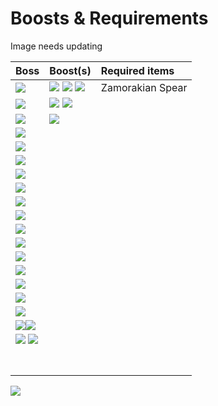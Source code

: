 # Boosts & Requirements

Image needs updating 

| Boss | Boost\(s\) | Required items |
| :--- | :--- | :--- |
|  ![](../.gitbook/assets/corp.png)  | ![](../.gitbook/assets/dwh.png) ![](../.gitbook/assets/bgs.png) ![](../.gitbook/assets/pool.png)  | Zamorakian Spear |
| ![](../.gitbook/assets/kq.png)  |    ![](../.gitbook/assets/dwh.png) ![](../.gitbook/assets/pool.png)  |  |
| ![](../.gitbook/assets/kril.png)  | ![](../.gitbook/assets/dwh.png)  |  |
| ![](../.gitbook/assets/kree.png)  |  |  |
| ![](../.gitbook/assets/zily.png)  |  |  |
| ![](../.gitbook/assets/graador.png)  |  |  |
| ![](../.gitbook/assets/lizardman_shaman.png)  |  |  |
|  ![](../.gitbook/assets/prime.png)  |  |  |
| ![](../.gitbook/assets/rex.png)  |  |  |
| ![](../.gitbook/assets/supreme.png)  |  |  |
| ![](../.gitbook/assets/cerb.png)  |  |  |
| ![](../.gitbook/assets/mole.png)  |  |  |
| ![](../.gitbook/assets/vorkath.png)  |  |  |
| ![](../.gitbook/assets/zulrah.png)  |  |  |
| ![](../.gitbook/assets/callisto.png)  |  |  |
| ![](../.gitbook/assets/vetion.png)  |  |  |
| ![](../.gitbook/assets/venenatis.png)  |  |  |
| ![](../.gitbook/assets/kbd.png)[![](../.gitbook/assets/kbd.png)](https://oldschool.runescape.wiki/w/King_Black_Dragon)  |  |  |
| ![](../.gitbook/assets/verac.png) ![](../.gitbook/assets/guthan.png)  |  |  |
|  |  |  |
|  |  |  |
|  |  |  |
|  |  |  |
|  |  |  |
|  |  |  |
|  |  |  |

![](../.gitbook/assets/image%20%282%29.png)



